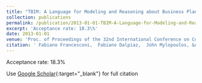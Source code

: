 ```yaml
---
title: "TBIM: A Language for Modeling and Reasoning about Business Plans"
collection: publications
permalink: /publication/2013-01-01-TBIM-A-Language-for-Modeling-and-Reasoning-about-Business-Plans
excerpt: 'Acceptance rate: 18.3\%'
date: 2013-01-01
venue: 'Proc. of Proceedings of the 32nd International Conference on Conceptual Modeling (ER 2013)'
citation: ' Fabiano Francesconi,  Fabiano Dalpiaz,  John Mylopoulos, &quot;TBIM: A Language for Modeling and Reasoning about Business Plans.&quot; Proc. of Proceedings of the 32nd International Conference on Conceptual Modeling (ER 2013), 2013.'
---
```

Acceptance rate: 18.3\%

Use [Google Scholar](https://scholar.google.com/scholar?q=TBIM:+A+Language+for+Modeling+and+Reasoning+about+Business+Plans){:target="_blank"} for full citation